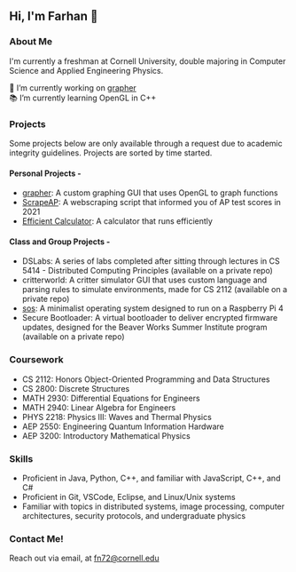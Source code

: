 ## Hi, I'm Farhan 👋 <br/>
### About Me

I'm currently a freshman at Cornell University, double majoring in Computer Science and Applied Engineering Physics. 

🔭 I’m currently working on [grapher](https://github.com/farhannaqib/grapher) \
📚 I’m currently learning OpenGL in C++

### Projects
Some projects below are only available through a request due to academic integrity guidelines. Projects are sorted by time started.
#### Personal Projects - 
- [grapher](https://github.com/farhannaqib/grapher): A custom graphing GUI that uses OpenGL to graph functions
- [ScrapeAP](https://github.com/farhannaqib/ScrapeAP): A webscraping script that informed you of AP test scores in 2021
- [Efficient Calculator](https://github.com/farhannaqib/efficient-calculator): A calculator that runs efficiently

#### Class and Group Projects - 
- DSLabs: A series of labs completed after sitting through lectures in CS 5414 - Distributed Computing Principles (available on a private repo)
- critterworld: A critter simulator GUI that uses custom language and parsing rules to simulate environments, made for CS 2112 (available on a private repo)
- [sos](https://github.com/farhannaqib/sos): A minimalist operating system designed to run on a Raspberry Pi 4
- Secure Bootloader: A virtual bootloader to deliver encrypted firmware updates, designed for the Beaver Works Summer Institute program (available on a private repo)

### Coursework
- CS 2112: Honors Object-Oriented Programming and Data Structures
- CS 2800: Discrete Structures
- MATH 2930: Differential Equations for Engineers
- MATH 2940: Linear Algebra for Engineers
- PHYS 2218: Physics III: Waves and Thermal Physics
- AEP 2550: Engineering Quantum Information Hardware
- AEP 3200: Introductory Mathematical Physics

### Skills
- Proficient in Java, Python, C++, and familiar with JavaScript, C++, and C#
- Proficient in Git, VSCode, Eclipse, and Linux/Unix systems
- Familiar with topics in distributed systems, image processing, computer architectures, security protocols, and undergraduate physics

### Contact Me!
Reach out via email, at [fn72@cornell.edu](mailto:fn72@cornell.edu)

<!--
**farhannaqib/farhannaqib** is a ✨ _special_ ✨ repository because its `README.md` (this file) appears on your GitHub profile.

Here are some ideas to get you started:

- 🔭 I’m currently working on ...
- 🌱 I’m currently learning ...
- 👯 I’m looking to collaborate on ...
- 🤔 I’m looking for help with ...
- 💬 Ask me about ...
- 📫 How to reach me: ...
- 😄 Pronouns: ...
- ⚡ Fun fact: ...
-->
